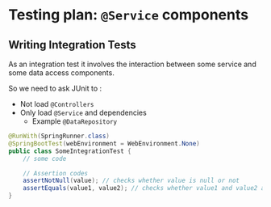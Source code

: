 # Testing plan: `@Service` components

## Writing Integration Tests

As an integration test it involves the interaction between some service and some data access components. 

So we need to ask JUnit to :
- Not load `@Controllers`
- Only load `@Service` and dependencies
    - Example `@DataRepository`

```java
@RunWith(SpringRunner.class)
@SpringBootTest(webEnvironment = WebEnvironment.None)
public class SomeIntegrationTest {
    // some code

    // Assertion codes
    assertNotNull(value); // checks whether value is null or not 
    assertEquals(value1, value2); // checks whether value1 and value2 are equal or noot
}
```


